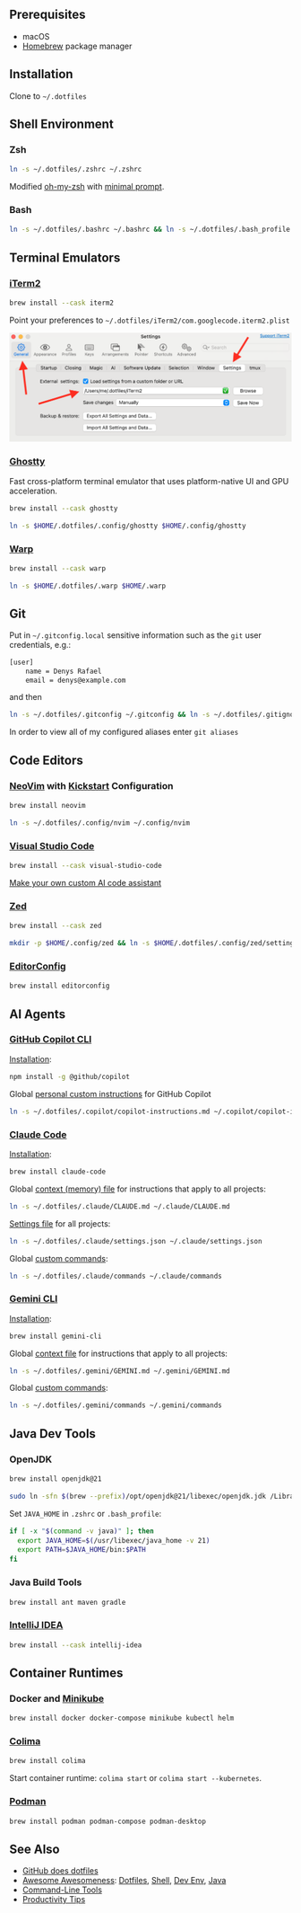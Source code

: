 
## Prerequisites

* macOS
* [Homebrew](http://brew.sh) package manager

## Installation

Clone to `~/.dotfiles`

## Shell Environment

### Zsh

```sh
ln -s ~/.dotfiles/.zshrc ~/.zshrc
```
Modified [oh-my-zsh](https://github.com/ohmyzsh/ohmyzsh) with [minimal prompt](https://github.com/sindresorhus/pure#pure).

### Bash

```sh
ln -s ~/.dotfiles/.bashrc ~/.bashrc && ln -s ~/.dotfiles/.bash_profile ~/.bash_profile
```
## Terminal Emulators

### [iTerm2](http://iterm2.com)

```sh
brew install --cask iterm2
```
Point your preferences to `~/.dotfiles/iTerm2/com.googlecode.iterm2.plist`

![iTerm2-settings](iTerm2/iTerm2-settings.png)

### [Ghostty](https://ghostty.org/)

Fast cross-platform terminal emulator that uses platform-native UI and GPU acceleration.

```sh
brew install --cask ghostty
```
```sh
ln -s $HOME/.dotfiles/.config/ghostty $HOME/.config/ghostty
```

### [Warp](https://warp.dev/)

```sh
brew install --cask warp
```
```sh
ln -s $HOME/.dotfiles/.warp $HOME/.warp
```

## Git

Put in `~/.gitconfig.local` sensitive information such as the `git` user credentials, e.g.:

```
[user]
    name = Denys Rafael
    email = denys@example.com
```

and then

```sh
ln -s ~/.dotfiles/.gitconfig ~/.gitconfig && ln -s ~/.dotfiles/.gitignore_global ~/.gitignore_global && ln -s ~/.dotfiles/.gitignore_global ~/.gitignore
```

In order to view all of my configured aliases enter `git aliases`

## Code Editors

### [NeoVim](https://neovim.io/) with [Kickstart](https://github.com/nvim-lua/kickstart.nvim) Configuration

```sh
brew install neovim
```

```sh
ln -s ~/.dotfiles/.config/nvim ~/.config/nvim
```

### [Visual Studio Code](https://code.visualstudio.com/)

```sh
brew install --cask visual-studio-code
```

[Make your own custom AI code assistant](share/AI_CODE_ASSISTANT.md)

### [Zed](https://zed.dev/)

```sh
brew install --cask zed
```

```sh
mkdir -p $HOME/.config/zed && ln -s $HOME/.dotfiles/.config/zed/settings.json $HOME/.config/zed/settings.json
```

### [EditorConfig](https://editorconfig.org/)

```sh
brew install editorconfig
```

## AI Agents

### [GitHub Copilot CLI](https://github.com/github/copilot-cli)

[Installation](https://github.com/github/copilot-cli?tab=readme-ov-file#installation):
```sh
npm install -g @github/copilot
```

Global [personal custom instructions](https://docs.github.com/en/copilot/how-tos/configure-custom-instructions/add-personal-instructions) for GitHub Copilot
```sh
ln -s ~/.dotfiles/.copilot/copilot-instructions.md ~/.copilot/copilot-instructions.md
```

### [Claude Code](https://docs.anthropic.com/en/docs/claude-code/overview)

[Installation](https://docs.anthropic.com/en/docs/claude-code/quickstart#step-1%3A-install-claude-code):
```sh
brew install claude-code
```

Global [context (memory) file](https://docs.anthropic.com/en/docs/claude-code/memory) for instructions that apply to all projects:
```sh
ln -s ~/.dotfiles/.claude/CLAUDE.md ~/.claude/CLAUDE.md
```

[Settings file](https://docs.anthropic.com/en/docs/claude-code/settings#settings-files) for all projects:
```sh
ln -s ~/.dotfiles/.claude/settings.json ~/.claude/settings.json
```

Global [custom commands](https://docs.anthropic.com/en/docs/claude-code/slash-commands#custom-slash-commands):
```sh
ln -s ~/.dotfiles/.claude/commands ~/.claude/commands
```

### [Gemini CLI](https://github.com/google-gemini/gemini-cli#gemini-cli)

[Installation](https://github.com/google-gemini/gemini-cli#-installation):
```sh
brew install gemini-cli
```

Global [context file](https://github.com/google-gemini/gemini-cli/blob/main/docs/cli/configuration.md#context-files-hierarchical-instructional-context) for instructions that apply to all projects:
```sh
ln -s ~/.dotfiles/.gemini/GEMINI.md ~/.gemini/GEMINI.md
```

Global [custom commands](https://github.com/google-gemini/gemini-cli/blob/main/docs/cli/commands.md#custom-commands):
```sh
ln -s ~/.dotfiles/.gemini/commands ~/.gemini/commands
```

## Java Dev Tools

### OpenJDK

```sh
brew install openjdk@21
```
```sh
sudo ln -sfn $(brew --prefix)/opt/openjdk@21/libexec/openjdk.jdk /Library/Java/JavaVirtualMachines/openjdk-21.jdk
```

Set `JAVA_HOME` in `.zshrc` or `.bash_profile`:
```sh
if [ -x "$(command -v java)" ]; then
  export JAVA_HOME=$(/usr/libexec/java_home -v 21)
  export PATH=$JAVA_HOME/bin:$PATH
fi
```

### Java Build Tools

```sh
brew install ant maven gradle
```

### [IntelliJ IDEA](https://www.jetbrains.com/idea/)

```sh
brew install --cask intellij-idea
```

## Container Runtimes

### Docker and [Minikube](https://github.com/kubernetes/minikube)

```sh
brew install docker docker-compose minikube kubectl helm
```

### [Colima](https://github.com/abiosoft/colima)

```sh
brew install colima
```
Start container runtime: `colima start` or `colima start --kubernetes`.

### [Podman](https://podman.io/)

```sh
brew install podman podman-compose podman-desktop
```


## See Also

* [GitHub does dotfiles](https://dotfiles.github.io/)
* [Awesome Awesomeness](https://github.com/bayandin/awesome-awesomeness): [Dotfiles](https://github.com/webpro/awesome-dotfiles), [Shell](https://github.com/alebcay/awesome-shell), [Dev Env](https://github.com/jondot/awesome-devenv), [Java](https://github.com/akullpp/awesome-java)
* [Command-Line Tools](share/INSTALL.md#command-line-tools)
* [Productivity Tips](share/PRODUCTIVITY.md)
